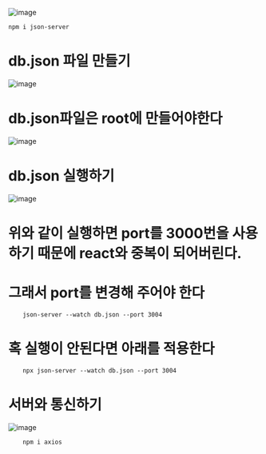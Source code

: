 
![image](https://github.com/understanding963852/react_basic/assets/60366769/1303144d-a032-4ec8-9e99-82fea87b03d5)

    npm i json-server
  
  # db.json 파일 만들기
 ![image](https://github.com/understanding963852/react_basic/assets/60366769/857146fe-cb5d-42d6-8f36-cbe04a009085)
 
 # db.json파일은 root에 만들어야한다  
 ![image](https://github.com/understanding963852/react_basic/assets/60366769/de3b4fef-b2b9-496b-b15a-10007eb222ec)
 
 # db.json 실행하기
 ![image](https://github.com/understanding963852/react_basic/assets/60366769/5ace647b-955c-4c4c-a8bd-928246cf4dc6)
 
 # 위와 같이 실행하면 port를 3000번을 사용하기 때문에 react와 중복이 되어버린다.
 # 그래서 port를 변경해 주어야 한다
 
        json-server --watch db.json --port 3004
        
# 혹 실행이 안된다면 아래를 적용한다         

        npx json-server --watch db.json --port 3004
        
# 서버와 통신하기 

![image](https://github.com/understanding963852/react_basic/assets/60366769/d9bb922f-9192-42c3-a979-19ede6e7592d)

        npm i axios
 




